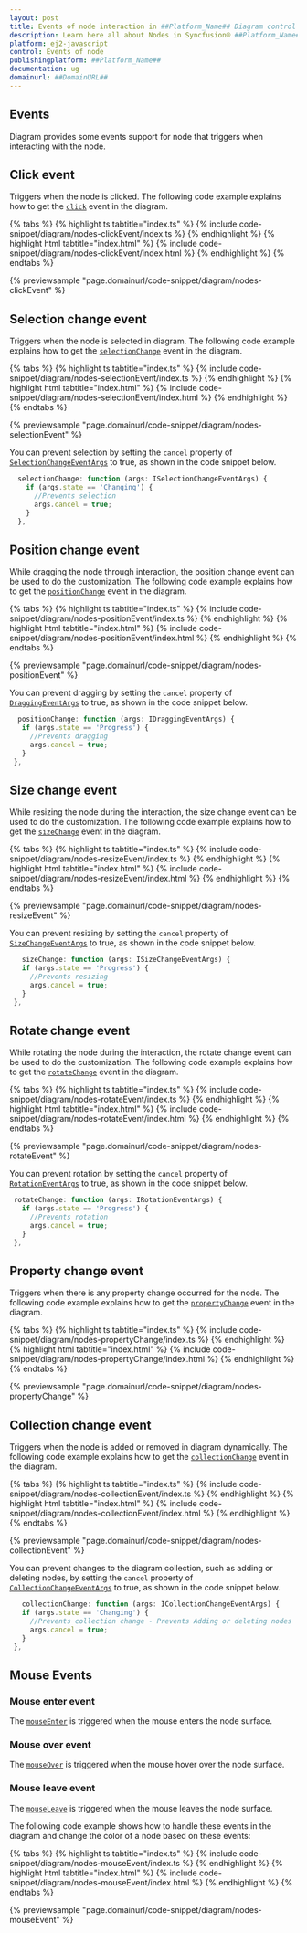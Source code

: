 ```yaml
---
layout: post
title: Events of node interaction in ##Platform_Name## Diagram control | Syncfusion®
description: Learn here all about Nodes in Syncfusion® ##Platform_Name## Diagram control of Syncfusion Essential® JS 2 and more.
platform: ej2-javascript
control: Events of node 
publishingplatform: ##Platform_Name##
documentation: ug
domainurl: ##DomainURL##
---
```


## Events

Diagram provides some events support for node that triggers when interacting with the node.

## Click event

Triggers when the node is clicked. The following code example explains how to get the [`click`](../api/diagram/iClickEventArgs/) event in the diagram.

{% tabs %}
{% highlight ts tabtitle="index.ts" %}
{% include code-snippet/diagram/nodes-clickEvent/index.ts %}
{% endhighlight %}
{% highlight html tabtitle="index.html" %}
{% include code-snippet/diagram/nodes-clickEvent/index.html %}
{% endhighlight %}
{% endtabs %}
        
{% previewsample "page.domainurl/code-snippet/diagram/nodes-clickEvent" %}

## Selection change event

Triggers when the node is selected in diagram.
The following code example explains how to get the [`selectionChange`](../api/diagram/iSelectionChangeEventArgs/) event in the diagram.


{% tabs %}
{% highlight ts tabtitle="index.ts" %}
{% include code-snippet/diagram/nodes-selectionEvent/index.ts %}
{% endhighlight %}
{% highlight html tabtitle="index.html" %}
{% include code-snippet/diagram/nodes-selectionEvent/index.html %}
{% endhighlight %}
{% endtabs %}
        
{% previewsample "page.domainurl/code-snippet/diagram/nodes-selectionEvent" %}

 You can prevent selection by setting the `cancel` property of [`SelectionChangeEventArgs`](../api/diagram/iSelectionChangeEventArgs/) to true, as shown in the code snippet below.

```ts
  selectionChange: function (args: ISelectionChangeEventArgs) {
    if (args.state == 'Changing') {
      //Prevents selection
      args.cancel = true;
    }
  },

```

## Position change event

While dragging the node through interaction, the position change event can be used to do the customization.
The following code example explains how to get the [`positionChange`](../api/diagram/iDraggingEventArgs/) event in the diagram.


{% tabs %}
{% highlight ts tabtitle="index.ts" %}
{% include code-snippet/diagram/nodes-positionEvent/index.ts %}
{% endhighlight %}
{% highlight html tabtitle="index.html" %}
{% include code-snippet/diagram/nodes-positionEvent/index.html %}
{% endhighlight %}
{% endtabs %}
        
{% previewsample "page.domainurl/code-snippet/diagram/nodes-positionEvent" %}

 You can prevent dragging by setting the `cancel` property of [`DraggingEventArgs`](../api/diagram/iDraggingEventArgs/) to true, as shown in the code snippet below.

 ```ts
   positionChange: function (args: IDraggingEventArgs) {
    if (args.state == 'Progress') {
      //Prevents dragging
      args.cancel = true;
    }
  },

```

## Size change event

While resizing the node during the interaction, the size change event can be used to do the customization.
The following code example explains how to get the [`sizeChange`](../api/diagram/iSizeChangeEventArgs/) event in the diagram.

{% tabs %}
{% highlight ts tabtitle="index.ts" %}
{% include code-snippet/diagram/nodes-resizeEvent/index.ts %}
{% endhighlight %}
{% highlight html tabtitle="index.html" %}
{% include code-snippet/diagram/nodes-resizeEvent/index.html %}
{% endhighlight %}
{% endtabs %}

{% previewsample "page.domainurl/code-snippet/diagram/nodes-resizeEvent" %}

 You can prevent resizing by setting the `cancel` property of [`SizeChangeEventArgs`](../api/diagram/iSizeChangeEventArgs/) to true, as shown in the code snippet below.

 ```ts
    sizeChange: function (args: ISizeChangeEventArgs) {
    if (args.state == 'Progress') {
      //Prevents resizing
      args.cancel = true;
    }
  },

```

## Rotate change event

While rotating the node during the interaction, the rotate change event can be used to do the customization.
The following code example explains how to get the [`rotateChange`](../api/diagram/iRotationEventArgs/) event in the diagram.

{% tabs %}
{% highlight ts tabtitle="index.ts" %}
{% include code-snippet/diagram/nodes-rotateEvent/index.ts %}
{% endhighlight %}
{% highlight html tabtitle="index.html" %}
{% include code-snippet/diagram/nodes-rotateEvent/index.html %}
{% endhighlight %}
{% endtabs %}
        
{% previewsample "page.domainurl/code-snippet/diagram/nodes-rotateEvent" %}

 You can prevent rotation by setting the `cancel` property of [`RotationEventArgs`](../api/diagram/iRotationEventArgs/) to true, as shown in the code snippet below.

 ```ts
  rotateChange: function (args: IRotationEventArgs) {
    if (args.state == 'Progress') {
      //Prevents rotation
      args.cancel = true;
    }
  },

```

## Property change event

Triggers when there is any property change occurred for the node. The following code example explains how to get the [`propertyChange`](../api/diagram/iPropertyChangeEventArgs/) event in the diagram.

{% tabs %}
{% highlight ts tabtitle="index.ts" %}
{% include code-snippet/diagram/nodes-propertyChange/index.ts %}
{% endhighlight %}
{% highlight html tabtitle="index.html" %}
{% include code-snippet/diagram/nodes-propertyChange/index.html %}
{% endhighlight %}
{% endtabs %}
        
{% previewsample "page.domainurl/code-snippet/diagram/nodes-propertyChange" %}

## Collection change event

Triggers when the node is added or removed in diagram dynamically.
The following code example explains how to get the [`collectionChange`](../api/diagram/iCollectionChangeEventArgs/) event in the diagram.

{% tabs %}
{% highlight ts tabtitle="index.ts" %}
{% include code-snippet/diagram/nodes-collectionEvent/index.ts %}
{% endhighlight %}
{% highlight html tabtitle="index.html" %}
{% include code-snippet/diagram/nodes-collectionEvent/index.html %}
{% endhighlight %}
{% endtabs %}
        
{% previewsample "page.domainurl/code-snippet/diagram/nodes-collectionEvent" %}

You can prevent changes to the diagram collection, such as adding or deleting nodes, by setting the `cancel` property of [`CollectionChangeEventArgs`](../api/diagram/iCollectionChangeEventArgs/) to true, as shown in the code snippet below.

 ```ts
    collectionChange: function (args: ICollectionChangeEventArgs) {
    if (args.state == 'Changing') {
      //Prevents collection change - Prevents Adding or deleting nodes
      args.cancel = true;
    }
  },

```

## Mouse Events

### Mouse enter event

The [`mouseEnter`](../api/diagram/iMouseEventArgs/) is triggered when the mouse enters the node surface.

### Mouse over event

The [`mouseOver`](../api/diagram/iMouseEventArgs/) is triggered when the mouse hover over the node surface.

### Mouse leave event

The [`mouseLeave`](../api/diagram/iMouseEventArgs/) is triggered when the mouse leaves the node surface.

The following code example shows how to handle these events in the diagram and change the color of a node based on these events:

{% tabs %}
{% highlight ts tabtitle="index.ts" %}
{% include code-snippet/diagram/nodes-mouseEvent/index.ts %}
{% endhighlight %}
{% highlight html tabtitle="index.html" %}
{% include code-snippet/diagram/nodes-mouseEvent/index.html %}
{% endhighlight %}
{% endtabs %}
        
{% previewsample "page.domainurl/code-snippet/diagram/nodes-mouseEvent" %}



